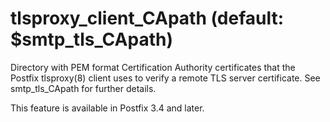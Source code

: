 # tlsproxy_client_CApath (default: $smtp_tls_CApath)
 Directory with PEM format Certification Authority certificates
that the Postfix tlsproxy(8) client uses to verify a remote TLS
server certificate. See smtp\_tls\_CApath for further details. 


 This feature is available in Postfix 3.4 and later. 


